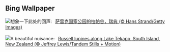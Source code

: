 ## Bing Wallpaper
![](https://www.bing.com/th?id=OHR.SarekSweden_ZH-CN9728518595_UHD.jpg&w=1000)想象一下此处的回声:&nbsp;&ensp;[萨雷克国家公园的拉帕谷，瑞典 (© Hans Strand/Getty Images)](https://www.bing.com/th?id=OHR.SarekSweden_ZH-CN9728518595_UHD.jpg)
<br><br/>
![](https://www.bing.com/th?id=OHR.RussellLupines_EN-US8017518812_UHD.jpg&w=1000)A beautiful nuisance:&nbsp;&ensp;[Russell lupines along Lake Tekapo, South Island, New Zealand (© Jeffrey Lewis/Tandem Stills + Motion)](https://www.bing.com/th?id=OHR.RussellLupines_EN-US8017518812_UHD.jpg)
<br><br/>
